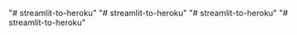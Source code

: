 "# streamlit-to-heroku" 
"# streamlit-to-heroku" 
"# streamlit-to-heroku" 
"# streamlit-to-heroku" 
